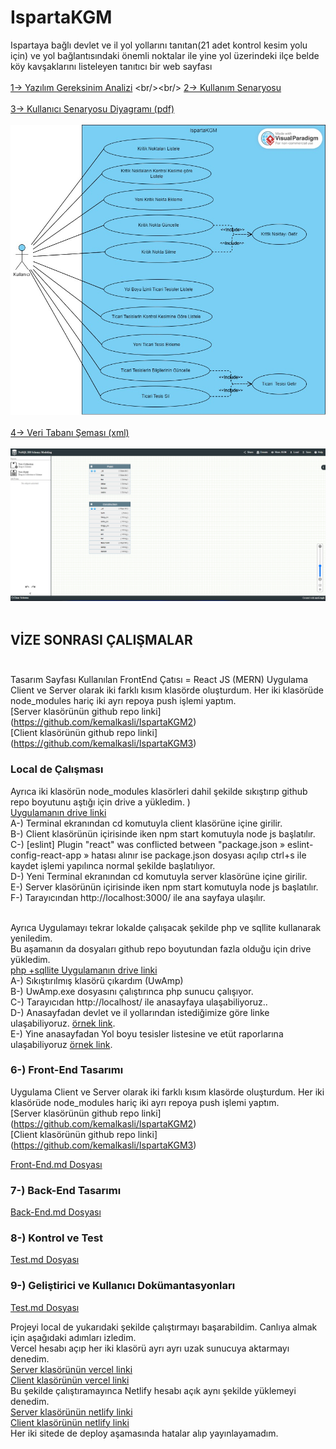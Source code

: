 # IspartaKGM
Ispartaya bağlı devlet ve il yol yollarını tanıtan(21 adet kontrol  kesim yolu için) ve yol bağlantısındaki önemli noktalar ile  yine yol üzerindeki  ilçe belde köy kavşaklarını listeleyen tanıtıcı bir web sayfası 
<br/><br/>
[1-> Yazılım Gereksinim Analizi](https://github.com/kemalkasli/IspartaKGM/blob/main/Yaz%C4%B1l%C4%B1m%20Gereksinim%20Analizi%20-%202221032073%20-%20Kemal%20KA%C5%9ELI%20(08.03.2024).pdf)
<br/><br/>
[2-> Kullanım Senaryosu](https://github.com/kemalkasli/IspartaKGM/blob/main/Kullan%C4%B1m%20Senaryosu.pdf)
<br/><br/>
[3-> Kullanıcı Senaryosu Diyagramı (pdf)](https://github.com/kemalkasli/IspartaKGM/blob/main/Kullan%C4%B1c%C4%B1%20Senaryosu%20Diyagram%C4%B1.pdf)
<br/><br/>
![3-> Kullanıcı Senaryosu Diyagramı (jpeg)](https://github.com/kemalkasli/IspartaKGM/blob/main/Kullan%C4%B1c%C4%B1%20Senaryosu%20Diyagram%C4%B1.jpg)
<br/><br/>
[4-> Veri Tabanı Şeması (xml)](https://github.com/kemalkasli/IspartaKGM/blob/main/veri%20taban%C4%B1%20diyagram%C4%B1%20nosqldbm-19_03_2024_16_18_32.xml)
<br/><br/>
![4-> Veri Tabanı Şeması (png)](https://github.com/kemalkasli/IspartaKGM/blob/main/Veri%20Taban%C4%B1%20Diyagram%C4%B1.png)
<br/><br/>
## VİZE SONRASI ÇALIŞMALAR <br/><br/>
Tasarım Sayfası Kullanılan FrontEnd Çatısı = React JS (MERN)
Uygulama Client ve Server olarak iki farklı kısım klasörde oluşturdum.  Her iki klasörüde node_modules hariç iki ayrı repoya push işlemi yaptım. <br/>
[Server klasörünün github repo linki] (https://github.com/kemalkasli/IspartaKGM2)<br/>
[Client klasörünün github repo linki] (https://github.com/kemalkasli/IspartaKGM3)<br/>

### Local de Çalışması <br/>
Ayrıca iki klasörün node_modules klasörleri dahil şekilde sıkıştırıp github repo boyutunu aştığı için drive a yükledim. )<br/>
[Uygulamanın drive linki ](https://drive.google.com/drive/folders/1iEWgud2vp9ba-QpB4jMtH32ihJdgG4sB)<br/>
A-) Terminal ekranından cd komutuyla client klasörüne içine girilir.<br/>
B-) Client klasörünün içirisinde iken npm start komutuyla node js başlatılır.<br/>
C-) [eslint] Plugin "react" was conflicted between "package.json » eslint-config-react-app »
hatası alınır ise package.json dosyası açılıp ctrl+s ile kaydet işlemi yapılınca normal şekilde başlatılıyor.<br/>
D-) Yeni Terminal ekranından cd komutuyla server klasörüne içine girilir.<br/>
E-) Server klasörünün içirisinde iken npm start komutuyla node js başlatılır.<br/>
F-) Tarayıcından http://localhost:3000/ ile ana sayfaya ulaşılır.<br/><br/>

Ayrıca Uygulamayı tekrar lokalde çalışacak şekilde php ve sqllite kullanarak yeniledim. <br/>
Bu aşamanın da dosyaları github repo boyutundan fazla olduğu için drive yükledim. <br/>
[php +sqllite Uygulamanın drive linki](https://drive.google.com/drive/folders/1OUjiFWOUrhmDzEm3WpqhiSFULniW_HgG)<br/>
A-) Sıkıştırılmış klasörü çıkardım (UwAmp)<br/>
B-) UwAmp.exe dosyasını çalıştırınca  php sunucu çalışıyor.<br/>
C-) Tarayıcıdan http://localhost/ ile anasayfaya ulaşabiliyoruz..<br/>
D-) Anasayfadan devlet ve il yollarından istediğimize göre linke ulaşabiliyoruz. [örnek link](http://localhost/32006.php).<br/>
E-) Yine anasayfadan  Yol boyu tesisler listesine ve etüt raporlarına  ulaşabiliyoruz  [örnek link](http://localhost/tesisler.php).<br/>


### 6-) Front-End Tasarımı <br/>
Uygulama Client ve Server olarak iki farklı kısım klasörde oluşturdum.  Her iki klasörüde node_modules hariç iki ayrı repoya push işlemi yaptım. <br/>
[Server klasörünün github repo linki] (https://github.com/kemalkasli/IspartaKGM2)<br/>
[Client klasörünün github repo linki] (https://github.com/kemalkasli/IspartaKGM3)<br/>

[Front-End.md Dosyası](https://github.com/kemalkasli/IspartaKGM/blob/main/Front-End.md)<br/>


### 7-) Back-End Tasarımı <br/>
[Back-End.md Dosyası](https://github.com/kemalkasli/IspartaKGM/blob/main/Back-End.md)<br/>

### 8-) Kontrol ve Test <br/>
[Test.md Dosyası](https://github.com/kemalkasli/IspartaKGM/blob/main/Test.md)<br/>

### 9-) Geliştirici ve Kullanıcı Dokümantasyonları<br/>
[Test.md Dosyası](https://github.com/kemalkasli/IspartaKGM/blob/main/Test.md)<br/>

Projeyi local de yukarıdaki şekilde çalıştırmayı başarabildim. Canlıya almak için aşağıdaki adımları izledim. <br/>
Vercel hesabı açıp her iki klasörü ayrı ayrı uzak sunucuya aktarmayı denedim.<br/>
[Server klasörünün vercel linki](https://ispartakgm2.vercel.app/)<br/>
[Client klasörünün vercel linki](https://ispartakgm.vercel.app/)<br/>
Bu şekilde çalıştıramayınca Netlify hesabı açık aynı şekilde yüklemeyi denedim.<br/>
[Server klasörünün netlify linki](https://thriving-kashata-b41564.netlify.app/)<br/>
[Client klasörünün netlify linki](https://ispartakgm.netlify.app/)<br/>
Her iki sitede de deploy aşamasında hatalar alıp yayınlayamadım.<br/>
<br/><br/>














